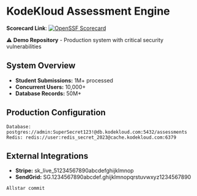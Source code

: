 # KodeKloud Assessment Engine

**Scorecard Link**: [![OpenSSF Scorecard](https://api.scorecard.dev/projects/github.com/demo-org-kk1/assessment-engine/badge)](https://scorecard.dev/viewer/?uri=github.com/demo-org-kk1/assessment-engine)

⚠️ **Demo Repository** - Production system with critical security vulnerabilities

## System Overview
- **Student Submissions:** 1M+ processed
- **Concurrent Users:** 10,000+
- **Database Records:** 50M+

## Production Configuration
```
Database: postgres://admin:SuperSecret123!@db.kodekloud.com:5432/assessments
Redis: redis://user:redis_secret_2023@cache.kodekloud.com:6379
```

## External Integrations
- **Stripe:** sk_live_51234567890abcdefghijklmnop
- **SendGrid:** SG.1234567890abcdef.ghijklmnopqrstuvwxyz1234567890

`Allstar commit`
